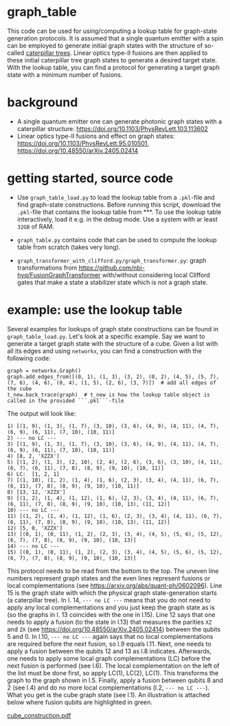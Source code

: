 # graph_table
This code can be used for using/computing a lookup table for graph-state generation protocols. It is assumed that a single quantum emitter with a spin can be employed to generate initial graph states with the structure of so-called [caterpillar trees](https://en.wikipedia.org/wiki/Caterpillar_tree). Linear optics type-II fusions are then applied to these initial caterpillar tree graph states to generate a desired target state. With the lookup table, you can find a protocol for generating a target graph state with a minimum number of fusions.

# background
- A single quantum emitter one can generate photonic graph states with a caterpillar structure: https://doi.org/10.1103/PhysRevLett.103.113602
- Linear optics type-II fusions and effect on graph states: https://doi.org/10.1103/PhysRevLett.95.010501, https://doi.org/10.48550/arXiv.2405.02414

# getting started, source code
- Use ```graph_table_load.py``` to load the lookup table from a ```.pkl```-file and find graph-state constructions. Before running this script, download the ```.pkl```-file that contains the lookup table from ***. To use the lookup table interactively, load it e.g. in the debug mode. Use a system with ar least ```32GB``` of RAM.

- ```graph_table.py``` contains code that can be used to compute the lookup table from scratch (takes very long).
- ```graph_transformer_with_clifford.py/graph_transformer.py```: graph transformations from https://github.com/nbi-hyq/FusionGraphTransformer with/without considering local Clifford gates that make a state a stabilizer state which is not a graph state.

# example: use the lookup table
Several examples for lookups of graph state constructions can be found in ```graph_table_load.py```. Let's look at a specific example. Say we want to generate a target graph state with the structure of a cube. Given a list with all its edges and using ```networkx```, you can find a construction with the following code:

```
graph = networkx.Graph()
graph.add_edges_from([(0, 1), (1, 3), (3, 2), (0, 2), (4, 5), (5, 7), (7, 6), (4, 6), (0, 4), (1, 5), (2, 6), (3, 7)])  # add all edges of the cube
t_new.back_trace(graph)  # t_new is how the lookup table object is called in the provided ```.pkl```-file
```

The output will look like:
```
1) [(1, 9), (1, 3), (1, 7), (3, 10), (3, 6), (4, 9), (4, 11), (4, 7), (6, 9), (6, 11), (7, 10), (10, 11)]
2) --- no LC ---
3) [(1, 9), (1, 3), (1, 7), (3, 10), (3, 6), (4, 9), (4, 11), (4, 7), (6, 9), (6, 11), (7, 10), (10, 11)]
4) [8, 2, 'XZZX']
5) [(1, 2), (1, 3), (2, 10), (2, 4), (2, 6), (3, 6), (3, 10), (4, 11), (6, 7), (6, 11), (7, 8), (8, 9), (9, 10), (10, 11)]
6) LC:  [1, 2, 1]
7) [(1, 10), (1, 2), (1, 4), (1, 6), (2, 3), (3, 4), (4, 11), (6, 7), (6, 11), (7, 8), (8, 9), (9, 10), (10, 11)]
8) [13, 12, 'XZZX']
9) [(1, 2), (1, 4), (1, 12), (1, 6), (2, 3), (3, 4), (4, 11), (6, 7), (6, 11), (7, 8), (8, 9), (9, 10), (10, 13), (11, 12)]
10) --- no LC ---
11) [(1, 2), (1, 4), (1, 12), (1, 6), (2, 3), (3, 4), (4, 11), (6, 7), (6, 11), (7, 8), (8, 9), (9, 10), (10, 13), (11, 12)]
12) [5, 0, 'XZZX']
13) [(0, 1), (0, 11), (1, 2), (2, 3), (3, 4), (4, 5), (5, 6), (5, 12), (6, 7), (7, 8), (8, 9), (9, 10), (10, 13)]
14) --- no LC ---
15) [(0, 1), (0, 11), (1, 2), (2, 3), (3, 4), (4, 5), (5, 6), (5, 12), (6, 7), (7, 8), (8, 9), (9, 10), (10, 13)]
```

This protocol needs to be read from the bottom to the top. The uneven line numbers represent graph states and the even lines represent fusions or local complementations (see https://arxiv.org/abs/quant-ph/0602096). Line 15 is the graph state with which the physical graph state-generation starts (a caterpillar tree). In l. 14, ```--- no LC ---``` means that you do not need to apply any local complementations and you just keep the graph state as is (so the graphs in l. 13 coincides with the one in l.15). Line 12 says that one needs to apply a fusion (to the state in l.13) that measures the parities ```XZ``` and ```ZX``` (see https://doi.org/10.48550/arXiv.2405.02414) between the qubits 5 and 0. In l.10, ```--- no LC ---``` again says that no local complementations are required before the next fusion, so l.9 equals l.11. Next, one needs to apply a fusion between the qubits 12 and 13 as l.8 indicates. Afterwards, one needs to apply some local graph complementations (LC) before the next fusion is performed (see l.6). The local complementation on the left of the list must be done first, so apply LC(1), LC(2), LC(1). This transforms the graph to the graph shown in l.5. Finally, apply a fusion between qubits 8 and 2 (see l.4) and do no more local complementations (l.2, ```--- no LC ---```). What you get is the cube graph state (see l.1). An illustration is attached below where fusion qubits are highlighted in green.

[cube_construction.pdf](https://github.com/user-attachments/files/17822165/cube_construction.pdf)

